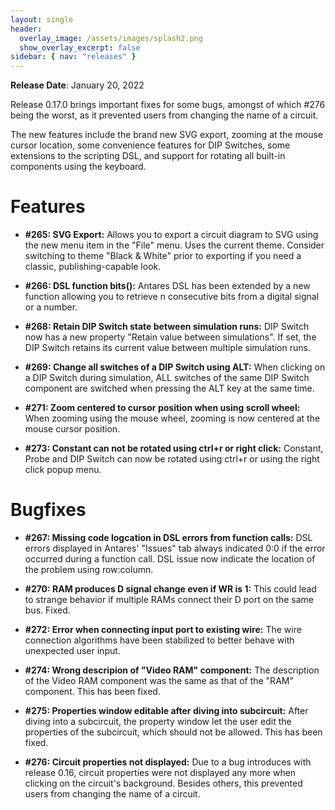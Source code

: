 ```yaml
---
layout: single
header:
  overlay_image: /assets/images/splash2.png
  show_overlay_excerpt: false
sidebar: { nav: "releases" }
---
```


**Release Date**: January 20, 2022

Release 0.17.0 brings important fixes for some bugs, amongst of which #276 being the worst,
as it prevented users from changing the name of a circuit.

The new features include the brand new SVG export, zooming at the mouse cursor location,
some convenience features for DIP Switches, some extensions to the scripting DSL, and
support for rotating all built-in components using the keyboard.

# Features

* **#265: SVG Export:** Allows you to export a circuit diagram to SVG using the
new menu item in the "File" menu. Uses the current theme. Consider switching to theme
"Black & White" prior to exporting if you need a classic, publishing-capable look.

* **#266: DSL function bits():** Antares DSL has been extended by a new function
allowing you to retrieve n consecutive bits from a digital signal or a number.

* **#268: Retain DIP Switch state between simulation runs:** DIP Switch now has
a new property "Retain value between simulations". If set, the DIP Switch retains
its current value between multiple simulation runs.

* **#269: Change all switches of a DIP Switch using ALT:** When clicking on a DIP Switch during simulation, ALL switches of the same DIP Switch component are switched when pressing the ALT key at the same time.

* **#271: Zoom centered to cursor position when using scroll wheel:** When zooming using
the mouse wheel, zooming is now centered at the mouse cursor position.

* **#273: Constant can not be rotated using ctrl+r or right click:** Constant, Probe and
DIP Switch can now be rotated using ctrl+r or using the right click popup menu.

# Bugfixes

* **#267: Missing code logcation in DSL errors from function calls:** DSL errors displayed in Antares' "Issues" tab always indicated 0:0 if the error occurred during a function call. DSL issue
now indicate the location of the problem using row:column.

* **#270: RAM produces D signal change even if WR is 1:** This could lead to strange behavior
if multiple RAMs connect their D port on the same bus. Fixed.

* **#272: Error when connecting input port to existing wire:** The wire connection
algorithms have been stabilized to better behave with unexpected user input.

* **#274: Wrong descripion of "Video RAM" component:** The description of the Video RAM
component was the same as that of the "RAM" component. This has been fixed.

* **#275: Properties window editable after diving into subcircuit:** After diving into
a subcircuit, the property window let the user edit the properties of the subcircuit, which
should not be allowed. This has been fixed.

* **#276: Circuit properties not displayed:** Due to a bug introduces with release 0.16,
circuit properties were not displayed any more when clicking on the circuit's background.
Besides others, this prevented users from changing the name of a circuit.
